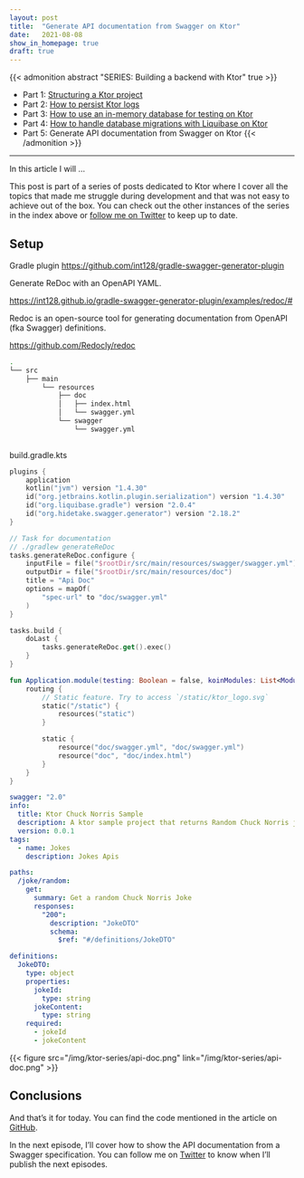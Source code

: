 ```yaml
---
layout: post
title:  "Generate API documentation from Swagger on Ktor"
date:   2021-08-08
show_in_homepage: true
draft: true
---
```


{{< admonition abstract "SERIES: Building a backend with Ktor" true >}}

- Part 1: [Structuring a Ktor project](https://www.marcogomiero.com/posts/2021/ktor-project-structure/)
- Part 2: [How to persist Ktor logs](https://www.marcogomiero.com/posts/2021/ktor-logging-on-disk/)
- Part 3: [How to use an in-memory database for testing on Ktor](https://www.marcogomiero.com/posts/2021/ktor-in-memory-db-testing/)
- Part 4: [How to handle database migrations with Liquibase on Ktor](https://www.marcogomiero.com/posts/2021/ktor-migration-liquibase/)
- Part 5: Generate API documentation from Swagger on Ktor
{{< /admonition >}}




--- 

In this article I will … 

This post is part of a series of posts dedicated to Ktor where I cover all the topics that made me struggle during development and that was not easy to achieve out of the box. You can check out the other instances of the series in the index above or [follow me on Twitter](https://twitter.com/marcoGomier) to keep up to date.

## Setup

Gradle plugin https://github.com/int128/gradle-swagger-generator-plugin

Generate ReDoc with an OpenAPI YAML.

https://int128.github.io/gradle-swagger-generator-plugin/examples/redoc/#

Redoc is an open-source tool for generating documentation from OpenAPI (fka Swagger) definitions.

https://github.com/Redocly/redoc


```bash
.
└── src
    ├── main
        └── resources
            ├── doc
            │   ├── index.html
            │   └── swagger.yml
            └── swagger
                └── swagger.yml
  
```

build.gradle.kts
```kotlin
plugins {
    application
    kotlin("jvm") version "1.4.30"
    id("org.jetbrains.kotlin.plugin.serialization") version "1.4.30"
    id("org.liquibase.gradle") version "2.0.4"
    id("org.hidetake.swagger.generator") version "2.18.2"
}
```

```kotlin
// Task for documentation
// ./gradlew generateReDoc
tasks.generateReDoc.configure {
    inputFile = file("$rootDir/src/main/resources/swagger/swagger.yml")
    outputDir = file("$rootDir/src/main/resources/doc")
    title = "Api Doc"
    options = mapOf(
        "spec-url" to "doc/swagger.yml"
    )
}

tasks.build {
    doLast {
        tasks.generateReDoc.get().exec()
    }
}
```

```kotlin
fun Application.module(testing: Boolean = false, koinModules: List<Module> = listOf(appModule)) {
    routing {
        // Static feature. Try to access `/static/ktor_logo.svg`
        static("/static") {
            resources("static")
        }

        static {
            resource("doc/swagger.yml", "doc/swagger.yml")
            resource("doc", "doc/index.html")
        }
    }
}
```


```yaml
swagger: "2.0"
info:
  title: Ktor Chuck Norris Sample
  description: A ktor sample project that returns Random Chuck Norris jokes
  version: 0.0.1
tags:
  - name: Jokes
    description: Jokes Apis

paths:
  /joke/random:
    get:
      summary: Get a random Chuck Norris Joke
      responses:
        "200":
          description: "JokeDTO"
          schema:
            $ref: "#/definitions/JokeDTO"

definitions:
  JokeDTO:
    type: object
    properties:
      jokeId:
        type: string
      jokeContent:
        type: string
    required:
      - jokeId
      - jokeContent
```

{{< figure src="/img/ktor-series/api-doc.png"  link="/img/ktor-series/api-doc.png" >}}

## Conclusions

And that’s it for today. You can find the code mentioned in the article on [GitHub](https://github.com/prof18/ktor-chuck-norris-sample/tree/part5). 

In the next episode, I’ll cover how to show the API documentation from a Swagger specification. You can follow me on [Twitter](https://twitter.com/marcoGomier) to know when I’ll publish the next episodes.